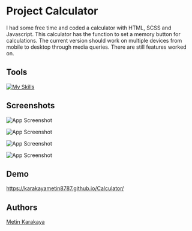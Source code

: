 # Project Calculator

I had some free time and coded a calculator with HTML, SCSS and Javascript. This calculator has the function to set a memory button for calculations.
The current version should work on multiple devices from mobile to desktop through media queries.
There are still features worked on.

## Tools

[![My Skills](https://skillicons.dev/icons?i=js,html,css,sass,git,github,vscode)](https://skillicons.dev)

## Screenshots

![App Screenshot](./assets/screenshot1.png)

![App Screenshot](./assets/screenshot2.png)

![App Screenshot](./assets/screenshot3.png)

![App Screenshot](./assets/screenshot4.png)

## Demo

https://karakayametin8787.github.io/Calculator/

## Authors

[Metin Karakaya](https://github.com/KarakayaMetin8787)
